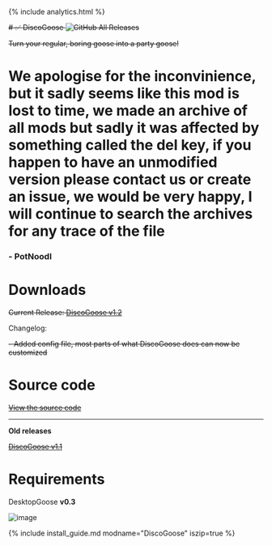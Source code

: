 {% include analytics.html %}

~~# ✅ DiscoGoose ![GitHub All Releases](https://img.shields.io/github/downloads/VeeDeeOh/DiscoGoose/total?logo=github)~~

~~Turn your regular, boring goose into a party goose!~~


# **We apologise for the inconvinience, but it sadly seems like this mod is lost to time, we made an archive of all mods but sadly it was affected by something called the del key, if you happen to have an unmodified version please contact us or create an issue, we would be very happy, I will continue to search the archives for any trace of the file**

### - PotNoodl


# Downloads

~~Current Release: [DiscoGoose v1.2](https://github.com/VeeDeeOh/DiscoGoose/releases/tag/1.2)~~

Changelog:

~~- Added config file, most parts of what DiscoGoose does can now be customized~~

# Source code

~~[View the source code](https://github.com/VeeDeeOh/DiscoGoose)~~

-----
**Old releases**

~~[DiscoGoose v1.1](https://github.com/VeeDeeOh/DiscoGoose/releases/tag/1.1)~~

# Requirements

DesktopGoose **v0.3**

![image](https://i.imgur.com/5yZWF32.gif)

{% include install_guide.md modname="DiscoGoose" iszip=true %}
